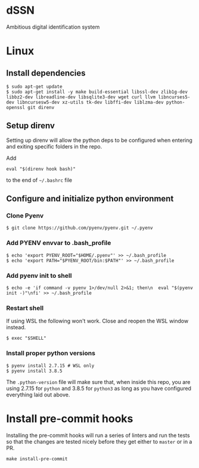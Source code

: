 # dSSN
Ambitious digital identification system


# Linux

## Install dependencies
```
$ sudo apt-get update
$ sudo apt-get install -y make build-essential libssl-dev zlib1g-dev libbz2-dev libreadline-dev libsqlite3-dev wget curl llvm libncurses5-dev libncursesw5-dev xz-utils tk-dev libffi-dev liblzma-dev python-openssl git direnv
```

## Setup direnv
Setting up direnv will allow the python deps to be configured when entering
and exiting specific folders in the repo.

Add 
```
eval "$(direnv hook bash)"
```
to the end of `~/.bashrc` file


## Configure and initialize python environment

### Clone Pyenv
```
$ git clone https://github.com/pyenv/pyenv.git ~/.pyenv
```

### Add PYENV envvar to .bash_profile
```
$ echo 'export PYENV_ROOT="$HOME/.pyenv"' >> ~/.bash_profile
$ echo 'export PATH="$PYENV_ROOT/bin:$PATH"' >> ~/.bash_profile
```
### Add pyenv init to shell
```
$ echo -e 'if command -v pyenv 1>/dev/null 2>&1; then\n  eval "$(pyenv init -)"\nfi' >> ~/.bash_profile
```

### Restart shell
If using WSL the following won't work. Close and reopen the WSL window instead.
```
$ exec "$SHELL"
```

### Install proper python versions
```
$ pyenv install 2.7.15 # WSL only
$ pyenv install 3.8.5
```

The `.python-version` file will make sure that, when inside this repo, you are using 2.7.15
for `python` and 3.8.5 for `python3` as long as you have configured everything laid out above.


# Install pre-commit hooks

Installing the pre-commit hooks will run a series of linters and run the tests so that the changes are
tested nicely before they get either to `master` or in a PR.

```
make install-pre-commit
```
